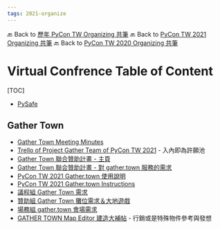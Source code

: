 ```yaml
---
tags: 2021-organize
---
```


🔙 Back to [歷年 PyCon TW Organizing 共筆](/ryPr7SFyP/%2FHM5mHCFKQCu7-W5ea8ITcw%3Fview)
🔙 Back to [PyCon TW 2021 Organizing 共筆](/Wb9vQrfJQk-5tPoPR23hwA)
🔙 Back to [PyCon TW 2020 Organizing 共筆](/5u84SOprTUeQYBR57TH49w)

# Virtual Confrence Table of Content

[TOC]


* [PySafe](/v_r-BWCZRZuLuf5D4dH0lA)

## Gather Town
* [Gather Town Meeting Minutes](/MaFl46WTQqONcpx-tdQHnw)
* [Trello of Project Gather Team of PyCon TW 2021](https://trello.com/b/6jUMvHg5/gathertown-team) - 入內即為許願池
* [Gather Town 聯合贊助計畫 - 主頁](/W_rhFur3Qma-n52T3I_MOw)
* [Gather Town 聯合贊助計畫 - 對 gather.town 服務的需求](/qsE908E-QFKZMgtidtxN4A)
* [PyCon TW 2021 Gather.town 使用說明](/yzb_WQNNTHCWxxGbTcbfSg)
* [PyCon TW 2021 Gather.town Instructions](/FUiqCVz1Sw6tYICfnye3Dw)
* [議程組 Gather Town 需求](/6EMC_Er4TsCCwPNtosrz6w)
* [贊助組 Gather Town 攤位需求＆大地遊戲](/B1bDdjuTu)
* [場務組 gather.town 會場需求](/g8oJBe2ySHCqcTadD7vXLg)
* [GATHER TOWN Map Editor 建造大補帖](/-9KFknEMSz-1xz3wNakv3A) - 行銷或是特殊物件參考與發想


